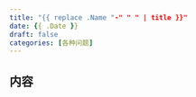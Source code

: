 ```yaml
---
title: "{{ replace .Name "-" " " | title }}"
date: {{ .Date }}
draft: false
categories: [各种问题]
---
```

## 内容